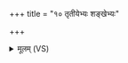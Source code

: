 +++
title = "१० तृतीयेभ्यः शङ्खेभ्यः"

+++
<details><summary>मूलम् (VS)</summary>

तृ॒तीये॑भ्यः श॒ङ्खेभ्यः॒ स्वाहा॑ ॥
</details>